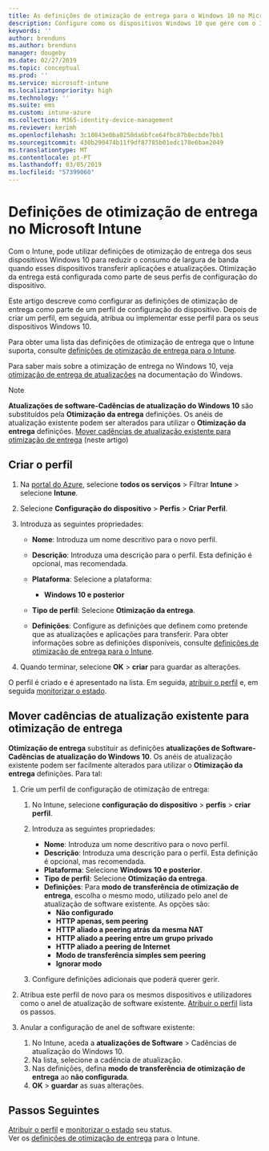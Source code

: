 ```yaml
---
title: As definições de otimização de entrega para o Windows 10 no Microsoft Intune – Azure | Documentos da Microsoft
description: Configure como os dispositivos Windows 10 que gere com o Intune utilizam Otimização da entrega. No Intune, crie um perfil de configuração do dispositivo para instalar atualizações a partir da internet. Veja também como substituir cadências de atualização existente com um perfil de otimização de entrega.
keywords: ''
author: brenduns
ms.author: brenduns
manager: dougeby
ms.date: 02/27/2019
ms.topic: conceptual
ms.prod: ''
ms.service: microsoft-intune
ms.localizationpriority: high
ms.technology: ''
ms.suite: ems
ms.custom: intune-azure
ms.collection: M365-identity-device-management
ms.reviewer: kerimh
ms.openlocfilehash: 3c10843e0ba0250da6bfce64fbc87b8ecbde7bb1
ms.sourcegitcommit: 430b290474b11f9df87785b01edc178e6bae2049
ms.translationtype: MT
ms.contentlocale: pt-PT
ms.lasthandoff: 03/05/2019
ms.locfileid: "57399060"
---
```

# <a name="delivery-optimization-settings-in-microsoft-intune"></a>Definições de otimização de entrega no Microsoft Intune

Com o Intune, pode utilizar definições de otimização de entrega dos seus dispositivos Windows 10 para reduzir o consumo de largura de banda quando esses dispositivos transferir aplicações e atualizações. Otimização da entrega está configurada como parte de seus perfis de configuração do dispositivo.  

Este artigo descreve como configurar as definições de otimização de entrega como parte de um perfil de configuração do dispositivo. Depois de criar um perfil, em seguida, atribua ou implementar esse perfil para os seus dispositivos Windows 10. 

Para obter uma lista das definições de otimização de entrega que o Intune suporta, consulte [definições de otimização de entrega para o Intune](delivery-optimization-settings.md).  

Para saber mais sobre a otimização de entrega no Windows 10, veja [otimização de entrega de atualizações](https://docs.microsoft.com/windows/deployment/update/waas-delivery-optimization) na documentação do Windows.  


> [!NOTE]
> **Atualizações de software-Cadências de atualização do Windows 10** são substituídos pela **Otimização da entrega** definições. Os anéis de atualização existente podem ser alterados para utilizar o **Otimização da entrega** definições. [Mover cadências de atualização existente para otimização de entrega](#move-existing-update-rings-to-delivery-optimization) (neste artigo) 
## <a name="create-the-profile"></a>Criar o perfil

1. Na [portal do Azure](https://portal.azure.com), selecione **todos os serviços** > Filtrar **Intune** > selecione **Intune**.

2. Selecione **Configuração do dispositivo** > **Perfis** > **Criar Perfil**.

3. Introduza as seguintes propriedades:

    - **Nome**: Introduza um nome descritivo para o novo perfil.
    - **Descrição**: Introduza uma descrição para o perfil. Esta definição é opcional, mas recomendada.
    - **Plataforma**: Selecione a plataforma:  

        - **Windows 10 e posterior**

    - **Tipo de perfil**: Selecione **Otimização da entrega**.
    - **Definições**: Configure as definições que definem como pretende que as atualizações e aplicações para transferir. Para obter informações sobre as definições disponíveis, consulte [definições de otimização de entrega para o Intune](delivery-optimization-settings.md).

4. Quando terminar, selecione **OK** > **criar** para guardar as alterações.

O perfil é criado e é apresentado na lista. Em seguida, [atribuir o perfil](device-profile-assign.md) e, em seguida [monitorizar o estado](device-profile-monitor.md).

## <a name="move-existing-update-rings-to-delivery-optimization"></a>Mover cadências de atualização existente para otimização de entrega

**Otimização de entrega** substituir as definições **atualizações de Software-Cadências de atualização do Windows 10**. Os anéis de atualização existente podem ser facilmente alterados para utilizar o **Otimização da entrega** definições. Para tal:

1. Crie um perfil de configuração de otimização de entrega:

    1. No Intune, selecione **configuração do dispositivo** > **perfis** > **criar perfil**.
    2. Introduza as seguintes propriedades:

        - **Nome**: Introduza um nome descritivo para o novo perfil.
        - **Descrição**: Introduza uma descrição para o perfil. Esta definição é opcional, mas recomendada.
        - **Plataforma**: Selecione **Windows 10 e posterior**.
        - **Tipo de perfil**: Selecione **Otimização da entrega**.
        - **Definições**: Para **modo de transferência de otimização de entrega**, escolha o mesmo modo, utilizado pelo anel de atualização de software existente. As opções são:
            - **Não configurado**
            - **HTTP apenas, sem peering**
            - **HTTP aliado a peering atrás da mesma NAT**
            - **HTTP aliado a peering entre um grupo privado**
            - **HTTP aliado a peering de Internet**
            - **Modo de transferência simples sem peering**
            - **Ignorar modo**
    3. Configure definições adicionais que poderá querer gerir.
2. Atribua este perfil de novo para os mesmos dispositivos e utilizadores como o anel de atualização de software existente. [Atribuir o perfil](device-profile-assign.md) lista os passos.

3. Anular a configuração de anel de software existente:
    1. No Intune, aceda a **atualizações de Software** > Cadências de atualização do Windows 10.
    2. Na lista, selecione a cadência de atualização.
    3. Nas definições, defina **modo de transferência de otimização de entrega** ao **não configurada**.
    4. **OK** > **guardar** as suas alterações.

## <a name="next-steps"></a>Passos Seguintes

[Atribuir o perfil](device-profile-assign.md) e [monitorizar o estado](device-profile-monitor.md) seu status.  
Ver os [definições de otimização de entrega](delivery-optimization-settings.md) para o Intune.
